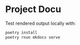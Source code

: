 # Project Docu

Test rendered output locally with: 

```bash
poetry install 
poetry rnun mkdocs serve
```

